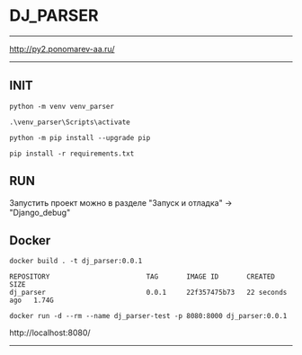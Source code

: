 # DJ_PARSER

---

http://py2.ponomarev-aa.ru/


---

## INIT 

```
python -m venv venv_parser

.\venv_parser\Scripts\activate

python -m pip install --upgrade pip

pip install -r requirements.txt
```

## RUN 

Запустить проект можно в разделе "Запуск и отладка" -> "Django_debug"

## Docker

```
docker build . -t dj_parser:0.0.1
```

```
REPOSITORY                        TAG       IMAGE ID       CREATED          SIZE
dj_parser                         0.0.1     22f357475b73   22 seconds ago   1.74G
```

```
docker run -d --rm --name dj_parser-test -p 8080:8000 dj_parser:0.0.1
```

http://localhost:8080/

---
